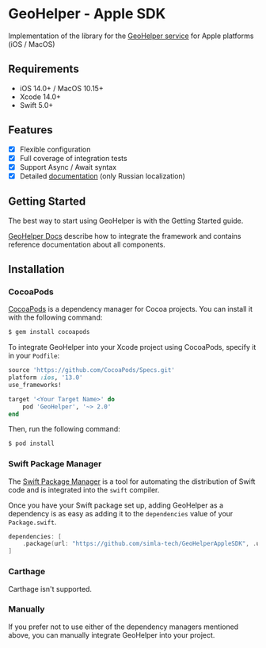 # GeoHelper - Apple SDK

Implementation of the library for the [GeoHelper service](http://geohelper.info) for Apple platforms (iOS / MacOS) 

## Requirements

- iOS 14.0+ / MacOS 10.15+
- Xcode 14.0+
- Swift 5.0+

## Features

- [x] Flexible configuration
- [x] Full coverage of integration tests
- [x] Support Async / Await syntax
- [x] Detailed [documentation]() (only Russian localization)

## Getting Started

The best way to start using GeoHelper is with the Getting Started guide.

[GeoHelper Docs]() describe how to integrate the framework and contains reference documentation about all components.

## Installation

### CocoaPods

[CocoaPods](http://cocoapods.org) is a dependency manager for Cocoa projects. You can install it with the following command:

```bash
$ gem install cocoapods
```

To integrate GeoHelper into your Xcode project using CocoaPods, specify it in your `Podfile`:

```ruby
source 'https://github.com/CocoaPods/Specs.git'
platform :ios, '13.0'
use_frameworks!

target '<Your Target Name>' do
    pod 'GeoHelper', '~> 2.0'
end
```

Then, run the following command:

```bash
$ pod install
```

### Swift Package Manager

The [Swift Package Manager](https://swift.org/package-manager/) is a tool for automating the distribution of Swift code and is integrated into the `swift` compiler.

Once you have your Swift package set up, adding GeoHelper as a dependency is as easy as adding it to the `dependencies` value of your `Package.swift`.

```swift
dependencies: [
    .package(url: "https://github.com/simla-tech/GeoHelperAppleSDK", .upToNextMajor(from: "1.0.0"))
]
```

### Carthage

Carthage isn't supported.

### Manually

If you prefer not to use either of the dependency managers mentioned above, you can manually integrate GeoHelper into your project.
